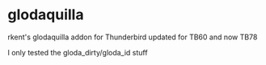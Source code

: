 # glodaquilla
rkent's glodaquilla addon for Thunderbird updated for TB60 and now TB78



I only tested the gloda_dirty/gloda_id stuff

